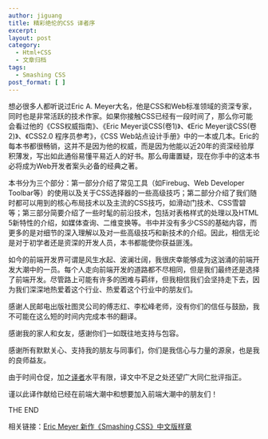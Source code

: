```yaml
---
author: jiguang
title: 精彩绝伦的CSS 译者序
excerpt:
layout: post
category:
  - Html+CSS
  - 文章归档
tags:
  - Smashing CSS
post_format: [ ]
---
```

想必很多人都听说过Eric A. Meyer大名，他是CSS和Web标准领域的资深专家，同时也是非常活跃的技术作家。如果你接触CSS已经有一段时间了，那么你可能会看过他的《CSS权威指南》、《Eric Meyer谈CSS(卷1)》、《Eric Meyer谈CSS(卷2)》、《CSS2.0 程序员参考》，《CSS Web站点设计手册》中的一本或几本。Eric的每本书都很畅销，这并不是因为他的权威，而是因为他能以近20年的资深经验厚积薄发，写出如此通俗易懂平易近人的好书。那么毋庸置疑，现在你手中的这本书必将成为Web开发者案头必备的经典之著。

本书分为三个部分：第一部分介绍了常见工具（如Firebug、Web Developer Toolbar等）的使用以及关于CSS选择器的一些高级技巧；第二部分介绍了我们随时都可以用到的核心布局技术以及主流的CSS技巧，如滑动门技术、CSS雪碧等；第三部分简要介绍了一些时髦的前沿技术，包括对表格样式的处理以及HTML 5新特性的介绍，如媒体查询、二维变换等。书中并没有多少CSS的基础内容，而更多的是对细节的深入理解以及对一些高级技巧和新技术的介绍。因此，相信无论是对于初学者还是资深的开发人员，本书都能使你获益匪浅。

如今的前端开发界可谓是风生水起、波澜壮阔，我很庆幸能够成为这汹涌的前端开发大潮中的一员。每个人走向前端开发的道路都不尽相同，但是我们最终还是选择了前端开发。尽管路上可能有许多的困难与羁绊，但我相信我们会坚持走下去，因为我们深深地热爱着这个行业、热爱着这个行业中的朋友们。

感谢人民邮电出版社图灵公司的傅志红、李松峰老师，没有你们的信任与鼓励，我不可能在这么短的时间内完成本书的翻译。

感谢我的家人和女友，感谢你们一如既往地支持与包容。

感谢所有默默关心、支持我的朋友与同事们，你们是我信心与力量的源泉，也是我的良师益友。

由于时间仓促，加之[译者][1]水平有限，译文中不足之处还望广大同仁批评指正。

谨以此译作献给已经在前端大潮中和想要加入前端大潮中的朋友们！

THE END

相关链接：[Eric Meyer 新作《Smashing CSS》中文版样章][2]

 [1]: http://www.44ux.com "译者"
 [2]: http://44ux.com/index.php/2012/04/smashing-css-sample-chapter/